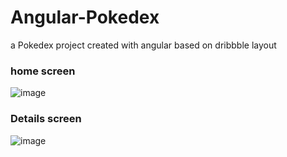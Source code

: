 # Angular-Pokedex
a Pokedex project created with angular based on dribbble layout

### home screen
![image](https://github.com/Gabriel-Gald1n0/Angular-Pokedex/assets/92198024/1af84ba7-d1e2-4a87-bf88-565c4eaecc52)

### Details screen 
![image](https://github.com/Gabriel-Gald1n0/Angular-Pokedex/assets/92198024/8155fdbd-d27b-4a48-9a8e-002f8be8aaf2)

